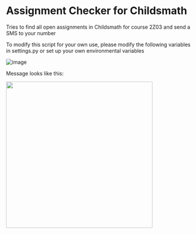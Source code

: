 # Assignment Checker for Childsmath

Tries to find all open assignments in Childsmath for course 2Z03 and send a SMS to your number

To modify this script for your own use, please modify the following variables in settings.py or set up your own environmental variables

![image](https://user-images.githubusercontent.com/71472753/135195969-6d4d02cc-5d4c-4cb5-8ca5-6268c9dff81f.png)

Message looks like this:

<img src="https://user-images.githubusercontent.com/71472753/135196438-66982b2c-7808-4323-ab8d-45acaf0995ae.png" width="400">


